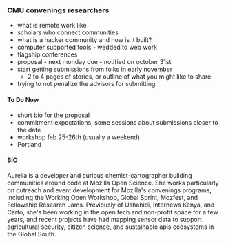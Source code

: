 ### CMU convenings researchers

* what is remote work like
* scholars who connect communities
* what is a hacker community and how is it built?
* computer supported tools - wedded to web work
* flagship conferences
* proposal - next monday due - notified on october 31st
* start getting submissions from folks in early november
	* 2 to 4 pages of stories, or outline of what you might like to share
* trying to not penalize the advisors for submitting

#### To Do Now
* short bio for the proposal
* commitment expectations, some sessions about submissions closer to the date
* workshop feb 25-26th (usually a weekend)
* Portland


#### BIO

Aurelia is a developer and curious chemist-cartographer building communities around code at Mozilla Open Science. She works particularly on outreach and event development for Mozilla's convenings programs, including the Working Open Workshop, Global Sprint, Mozfest, and Fellowship Research Jams. Previously of Ushahidi, Internews Kenya, and Carto, she's been working in the open tech and non-profit space for a few years, and recent projects have had mapping sensor data to support agricultural security, citizen science, and sustainable apis ecosystems in the Global South.